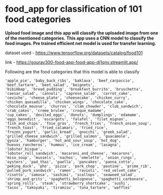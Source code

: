 # food_app for classification of 101 food categories

**Upload food image and this app will classify the uploaded image from one of the mentioned categories.**
**This app uses a CNN model to classify the food images. Pre trained efficient net model is used for transfer learning.**

dataset used - <https://www.tensorflow.org/datasets/catalog/food101>

link - <https://gourav300-food-app-food-app-dj1qnv.streamlit.app/>

Following are the food categories that this model is able to classify
```
'apple_pie', 'baby_back_ribs', 'baklava', 'beef_carpaccio', 'beef_tartare', 'beet_salad', 'beignets',
'bibimbap', 'bread_pudding', 'breakfast_burrito', 'bruschetta', 'caesar_salad', 'cannoli', 'caprese_salad', 'carrot_cake', 
'ceviche', 'cheese_plate', 'cheesecake', 'chicken_curry', 'chicken_quesadilla', 'chicken_wings', 'chocolate_cake',
'chocolate_mousse', 'churros', 'clam_chowder', 'club_sandwich', 'crab_cakes', 'creme_brulee', 'croque_madame', 
'cup_cakes', 'deviled_eggs', 'donuts', 'dumplings', 'edamame', 'eggs_benedict', 'escargots', 'falafel', 'filet_mignon', 
'fish_and_chips', 'foie_gras', 'french_fries', 'french_onion_soup', 'french_toast', 'fried_calamari', 'fried_rice', 
'frozen_yogurt', 'garlic_bread', 'gnocchi', 'greek_salad', 'grilled_cheese_sandwich', 'grilled_salmon', 'guacamole', 
'gyoza', 'hamburger', 'hot_and_sour_soup', 'hot_dog', 'huevos_rancheros', 'hummus', 'ice_cream', 'lasagna', 'lobster_bisque', 
'lobster_roll_sandwich', 'macaroni_and_cheese', 'macarons', 'miso_soup', 'mussels', 'nachos', 'omelette', 'onion_rings', 
'oysters', 'pad_thai', 'paella', 'pancakes', 'panna_cotta', 'peking_duck', 'pho', 'pizza', 'pork_chop', 'poutine', 'prime_rib', 
'pulled_pork_sandwich', 'ramen', 'ravioli', 'red_velvet_cake', 'risotto', 'samosa', 'sashimi', 'scallops', 'seaweed_salad', 
'shrimp_and_grits', 'spaghetti_bolognese', 'spaghetti_carbonara', 'spring_rolls', 'steak', 'strawberry_shortcake', 'sushi', 
'tacos', 'takoyaki', 'tiramisu', 'tuna_tartare', 'waffles'
```
